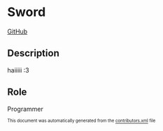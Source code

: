 # Sword
[GitHub](https://github.com/Sword352)
## Description
haiiiii :3

## Role
Programmer



<sup><sub>This document was automatically generated from the [contributors.xml](https://github.com/haxecollab/ludum-dare-56/blob/main/contributors.xml) file</sub></sup>